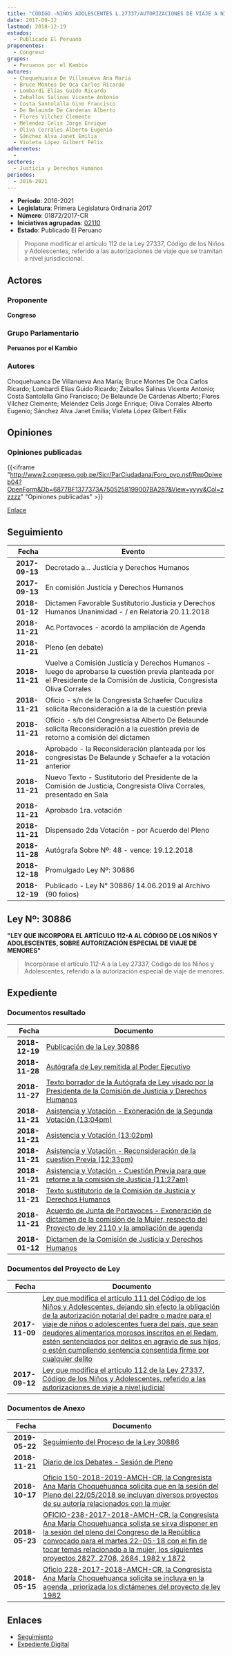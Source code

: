 ```yaml
---
title: "CÓDIGO.-NIÑOS ADOLESCENTES L.27337/AUTORIZACIONES DE VIAJE A NIVEL JUDICIAL"
date: 2017-09-12
lastmod: 2018-12-19
estados: 
  - Publicado El Peruano
proponentes: 
  - Congreso
grupos: 
  - Peruanos por el Kambio
autores: 
  - Choquehuanca De Villanueva Ana María
  - Bruce Montes De Oca Carlos Ricardo
  - Lombardi Elías Guido Ricardo
  - Zeballos Salinas Vicente Antonio
  - Costa Santolalla Gino Francisco
  - De Belaunde De Cárdenas Alberto
  - Flores Vílchez Clemente
  - Meléndez Celis Jorge Enrique
  - Oliva Corrales Alberto Eugenio
  - Sánchez Alva Janet Emilia
  - Violeta López Gilbert Félix
adherentes: 
  - 
sectores: 
  - Justicia y Derechos Humanos
periodos: 
  - 2016-2021
---
```


- **Periodo**: 2016-2021
- **Legislatura**: Primera Legislatura Ordinaria 2017
- **Número**: 01872/2017-CR
- **Iniciativas agrupadas**: [02110](../../02100/02110)
- **Estado**: Publicado El Peruano

> Propone modificar el artículo 112 de la Ley 27337, Código de los Niños y Adolescentes, referido a las autorizaciones de viaje que se tramitan a nivel jurisdiccional.


## Actores

### Proponente

**Congreso**

### Grupo Parlamentario

**Peruanos por el Kambio**

### Autores

Choquehuanca De Villanueva Ana María; Bruce Montes De Oca Carlos Ricardo; Lombardi Elías Guido Ricardo; Zeballos Salinas Vicente Antonio; Costa Santolalla Gino Francisco; De Belaunde De Cárdenas Alberto; Flores Vílchez Clemente; Meléndez Celis Jorge Enrique; Oliva Corrales Alberto Eugenio; Sánchez Alva Janet Emilia; Violeta López Gilbert Félix


## Opiniones

### Opiniones publicadas

{{<iframe "http://www2.congreso.gob.pe/Sicr/ParCiudadana/Foro_pvp.nsf/RepOpiweb04?OpenForm&Db=6877BF1377373A7505258199007BA287&View=yyyy&Col=zzzzz" "Opiniones publicadas" >}}

[Enlace](http://www2.congreso.gob.pe/Sicr/ParCiudadana/Foro_pvp.nsf/RepOpiweb04?OpenForm&Db=6877BF1377373A7505258199007BA287&View=yyyy&Col=zzzzz)

## Seguimiento

| Fecha | Evento |
|------:|--------|
| **2017-09-13** | Decretado a... Justicia y Derechos Humanos|
| **2017-09-13** | En comisión Justicia y Derechos Humanos|
| **2018-01-12** | Dictamen Favorable Sustitutorio Justicia y Derechos Humanos Unanimidad - / en Relatoría 20.11.2018|
| **2018-11-21** | Ac.Portavoces - acordó la ampliación de Agenda|
| **2018-11-21** | Pleno (en debate)|
| **2018-11-21** | Vuelve a Comisión Justicia y Derechos Humanos - luego de aprobarse la cuestión previa planteada por el Presidente de la Comisión de Justicia, Congresista Oliva Corrales|
| **2018-11-21** | Oficio - s/n de la Congresista Schaefer Cuculiza solicita Reconsideración a la de la cuestión previa|
| **2018-11-21** | Oficio - s/b del Congresistsa Alberto De Belaunde solicita Reconsideración a la cuestión previa de retorno a comisión del dictamen|
| **2018-11-21** | Aprobado - la Reconsideración planteada por los congresistas De Belaunde y Schaefer a la votación anterior|
| **2018-11-21** | Nuevo Texto - Sustitutorio del Presidente de la Comisión de Justicia, Congresista Oliva Corrales, presentado en Sala|
| **2018-11-21** | Aprobado 1ra. votación|
| **2018-11-21** | Dispensado 2da Votación - por Acuerdo del Pleno|
| **2018-11-28** | Autógrafa Sobre Nº: 48 - vence: 19.12.2018|
| **2018-12-18** | Promulgado Ley Nº: 30886|
| **2018-12-19** | Publicado - Ley N° 30886/ 14.06.2019 al Archivo (90 folios)|

## Ley Nº: 30886

**"LEY QUE INCORPORA EL ARTÍCULO 112-A AL CÓDIGO DE LOS NIÑOS Y ADOLESCENTES, SOBRE AUTORIZACIÓN ESPECIAL DE VIAJE DE MENORES"**

> Incorpórase el artículo 112-A a la Ley 27337, Código de los Niños y Adolescentes, referido a la autorización especial de viaje de menores.


## Expediente


### Documentos resultado

| Fecha | Documento |
|------:|--------|
| **2018-12-19** | [Publicación de la Ley 30886](http://www.leyes.congreso.gob.pe/Documentos/2016_2021/ADLP/Normas_Legales/30886-LEY.pdf) |
| **2018-11-28** | [Autógrafa de Ley remitida al Poder Ejecutivo](http://www.leyes.congreso.gob.pe/Documentos/2016_2021/Autografas/Ley_y_de_Resolucion_Legislativa/AU0187220181128.pdf) |
| **2018-11-27** | [Texto borrador de la Autógrafa de Ley visado por la Presidenta de la Comisión de Justicia y Derechos Humanos](http://www.leyes.congreso.gob.pe/Documentos/2016_2021/Texto_Borrador_de_Autografa/BAU0187220181127.pdf) |
| **2018-11-21** | [Asistencia y Votación - Exoneración de la Segunda Votación (13:04pm)](http://www.leyes.congreso.gob.pe/Documentos/2016_2021/Asistencia_y_Votacion/Proyectos_de_Ley/Exoneracion_de_Segunda_Votacion/ESV0187220181121..pdf) |
| **2018-11-21** | [Asistencia y Votación (13:02pm)](http://www.leyes.congreso.gob.pe/Documentos/2016_2021/Asistencia_y_Votacion/Proyectos_de_Ley/AV0187220181121.pdf) |
| **2018-11-21** | [Asistencia y Votación - Reconsideración de la cuestión Previa (12:33pm)](http://www.leyes.congreso.gob.pe/Documentos/2016_2021/Asistencia_y_Votacion/Proyectos_de_Ley/Reconsideracion/AVRCP0187220181121..pdf) |
| **2018-11-21** | [Asistencia y Votación - Cuestión Previa para que retorne a la comisión de Justicia (11:27am)](http://www.leyes.congreso.gob.pe/Documentos/2016_2021/Asistencia_y_Votacion/Proyectos_de_Ley/AVCP0187220181121.pdf) |
| **2018-11-21** | [Texto sustitutorio de la Comisión de Justicia y Derechos Humanos](http://www.leyes.congreso.gob.pe/Documentos/2016_2021/Texto_Sustitutorio/Proyectos_de_Ley/TS0187220181121..pdf) |
| **2018-11-21** | [Acuerdo de Junta de Portavoces - Exoneración de dictamen de la comisión de la Mujer, respecto del Proyecto de ley 2110 y la ampliación de agenda](http://www.leyes.congreso.gob.pe/Documentos/2016_2021/Acuerdos/Junta_Portavoces/AJP0187220181121..pdf) |
| **2018-01-12** | [Dictamen de la Comisión de Justicia y Derechos Humanos](http://www.leyes.congreso.gob.pe/Documentos/2016_2021/Dictamenes/Proyectos_de_Ley/01872DC15MAY20180112..pdf) |

### Documentos del Proyecto de Ley

| Fecha | Documento |
|------:|--------|
| **2017-11-09** | [Ley que modifica el artículo 111 del Código de los Niños y Adolescentes, dejando sin efecto la obligación de la autorización notarial del padre o madre para el viaje de niños o adolescentes fuera del país, que sean deudores alimentarios morosos inscritos en el Redam, estén sentenciados por delitos en agravio de sus hijos, o estén cumpliendo sentencia consentida firme por cualquier delito](http://www.leyes.congreso.gob.pe/Documentos/2016_2021/Proyectos_de_Ley_y_de_Resoluciones_Legislativas/PL0211020171109.pdf) |
| **2017-09-12** | [Ley que modifica el artículo 112 de la Ley 27337, Código de los Niños y Adolescentes, referido a las autorizaciones de viaje a nivel judicial](http://www.leyes.congreso.gob.pe/Documentos/2016_2021/Proyectos_de_Ley_y_de_Resoluciones_Legislativas/PL0187220170912.pdf) |

### Documentos de Anexo

| Fecha | Documento |
|------:|--------|
| **2019-05-22** | [Seguimiento del Proceso de la Ley 30886](http://www.leyes.congreso.gob.pe/Documentos/2016_2021/Seguimiento_de_Proyectos_de_Ley/01872PL20190522.pdf) |
| **2018-11-21** | [Diario de los Debates - Sesión de Pleno](http://www2.congreso.gob.pe/Sicr/DiarioDebates/Publicad.nsf/SesionesPleno/05256D6E0073DFE90525834D00606E47/$FILE/PLO-2018-15.pdf) |
| **2018-10-17** | [Oficio 150-2018-2019-AMCH-CR, la Congresista Ana María Choquehuanca solicita que en la sesión del Pleno del 22/05/2018 se incluyan diversos proyectos de su autoría relacionados con la mujer](http://www.leyes.congreso.gob.pe/Documentos/2016_2021/Oficios/Congresistas/OFICIO-150-2018-2019-AMCH-CR.PDF) |
| **2018-05-23** | [OFICIO-238-2017-2018-AMCH-CR, la Congresista Ana María Choquehuanca solista se sirva disponer en la sesión del pleno del Congreso de la República convocado para el martes 22-05-18 con el fin de tocar temas relacionado a la mujer, los siguientes proyectos 2827, 2708, 2684, 1982 y 1872](http://www.leyes.congreso.gob.pe/Documentos/2016_2021/Oficios/Congresistas/OFICIO-238-2017-2018-AMCH-CR.pdf) |
| **2018-05-15** | [Oficio 228-2017-2018-AMCH-CR, la Congresista Ana María Choquehuanca solicita se incluya en la agenda , priorizada los dictámenes del proyecto de ley 1982](http://www.leyes.congreso.gob.pe/Documentos/2016_2021/Oficios/Congresistas/OFICIO-228-2017-2018-MCH-CR.pdf) |

## Enlaces 

- [Seguimiento](http://www2.congreso.gob.pe/Sicr/TraDocEstProc/CLProLey2016.nsf/f7fff46988ca05b1052578e100829cc7/2c71ab8cd864fc2a0525819900812305?OpenDocument)
- [Expediente Digital](http://www2.congreso.gob.pe/Sicr/TraDocEstProc/CLProLey2016.nsf/f7fff46988ca05b1052578e100829cc7/2c71ab8cd864fc2a0525819900812305?OpenDocument&Click=05257FB7005EB655.eb71d0cf91d8294e05256cdf006b5706/$Body/0.1C6C)
